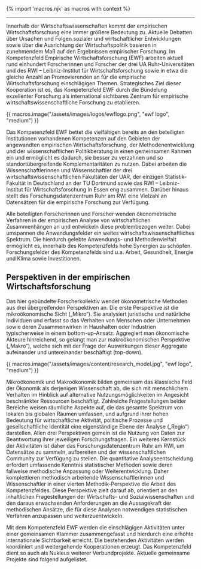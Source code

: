 {% import 'macros.njk' as macros with context %}
***
Innerhalb der Wirtschaftswissenschaften kommt der empirischen Wirtschaftsforschung eine immer größere Bedeutung zu. Aktuelle Debatten über Ursachen und Folgen sozialer und wirtschaftlicher Entwicklungen sowie über die Ausrichtung der Wirtschaftspolitik basieren in zunehmendem Maß auf den Ergebnissen empirischer Forschung. Im Kompetenzfeld Empirische Wirtschaftsforschung (EWF) arbeiten aktuell rund einhundert Forscherinnen und Forscher der drei UA Ruhr-Universitäten und des RWI – Leibniz-Institut für Wirtschaftsforschung sowie in etwa die gleiche Anzahl an Promovierenden an für die empirische Wirtschaftsforschung einschlägigen Themen. Strategisches Ziel dieser Kooperation ist es, das Kompetenzfeld EWF durch die Bündelung exzellenter Forschung als international sichtbares Zentrum für empirische wirtschaftswissenschaftliche Forschung zu etablieren.

{{ macros.image("/assets/images/logos/ewflogo.png", "ewf logo", "medium") }}

Das Kompetenzfeld EWF bettet die vielfältigen bereits an den beteiligten Institutionen vorhandenen Kompetenzen auf den Gebieten der angewandten empirischen Wirtschaftsforschung, der Methodenentwicklung und der wissenschaftlichen Politikberatung in einen gemeinsamen Rahmen ein und ermöglicht es dadurch, sie besser zu verzahnen und so standortübergreifende Komplementaritäten zu nutzen. Dabei arbeiten die Wissenschaftlerinnen und Wissenschaftler der drei wirtschaftswissenschaftlichen Fakultäten der UAR, der einzigen Statistik-Fakultät in Deutschland an der TU Dortmund sowie das RWI – Leibniz-Institut für Wirtschaftsforschung in Essen eng zusammen. Darüber hinaus stellt das Forschungsdatenzentrum Ruhr am RWI eine Vielzahl an Datensätzen für die empirische Forschung zur Verfügung.

Alle beteiligten Forscherinnen und Forscher wenden ökonometrische Verfahren in der empirischen Analyse von wirtschaftlichen Zusammenhängen an und entwickeln diese problembezogen weiter. Dabei umspannen die Anwendungsfelder ein weites wirtschaftswissenschaftliches Spektrum. Die hierdurch gelebte Anwendungs- und Methodenvielfalt ermöglicht es, innerhalb des Kompetenzfelds hohe Synergien zu schöpfen. Forschungsfelder des Kompetenzfelds sind u.a. Arbeit, Gesundheit, Energie und Klima sowie Investitionen.

## Perspektiven in der empirischen Wirtschaftsforschung
Das hier gebündelte Forscherkollektiv wendet ökonometrische Methoden aus drei übergreifenden Perspektiven an. Die erste Perspektive ist die mikroökonomische Sicht („Mikro“). Sie analysiert juristische und natürliche Individuen und erfasst so das Verhalten von Menschen oder Unternehmen sowie deren Zusammenwirken in Haushalten oder Industrien typischerweise in einem bottom-up-Ansatz. Aggregiert man ökonomische Akteure hinreichend, so gelangt man zur makroökonomischen Perspektive („Makro“), welche sich mit der Frage der Auswirkungen dieser Aggregate aufeinander und untereinander beschäftigt (top-down).

{{ macros.image("/assets/images/content/research_model.jpg", "ewf logo", "medium") }}

Mikroökonomik und Makroökonomik bilden gemeinsam das klassische Feld der Ökonomik als derjenigen Wissenschaft ab, die sich mit menschlichem Verhalten im Hinblick auf alternative Nutzungsmöglichkeiten im Angesicht beschränkter Ressourcen beschäftigt. Zahlreiche Fragestellungen beider Bereiche weisen räumliche Aspekte auf, die das gesamte Spektrum von lokalen bis globalen Räumen umfassen, und aufgrund ihrer hohen Bedeutung für wirtschaftliche Aktivität, politische Prozesse und gesellschaftliche Identität eine eigenständige Ebene der Analyse („Regio“) darstellen.
Allen drei Perspektiven gemein ist die Nutzung von Daten zur Beantwortung ihrer jeweiligen Forschungsfragen. Ein weiteres Kernstück der Aktivitäten ist daher das Forschungsdatenzentrum Ruhr am RWI, um Datensätze zu sammeln, aufbereiten und der wissenschaftlichen Community zur Verfügung zu stellen. Die quantitative Analyseentscheidung erfordert umfassende Kenntnis statistischer Methoden sowie deren fallweise methodische Anpassung oder Weiterentwicklung. Daher komplettieren methodisch arbeitende Wissenschaftlerinnen und Wissenschaftler in einer vierten Methodik-Perspektive die Arbeit des Kompetenzfeldes. Diese Perspektive zielt darauf ab, orientiert an den inhaltlichen Fragestellungen der Wirtschafts- und Sozialwissenschaften und den daraus erwachsenden Anforderungen an die Aussagekraft der methodischen Ansätze, die für diese Analysen notwendigen statistischen Verfahren anzupassen und weiterzuentwickeln.

Mit dem Kompetenzfeld EWF werden die einschlägigen Aktivitäten unter einer gemeinsamen Klammer zusammengefasst und hierdurch eine erhöhte internationale Sichtbarkeit erreicht. Die bestehenden Aktivitäten werden koordiniert und weitergehende Kooperationen erzeugt. Das Kompetenzfeld dient so auch als Nukleus weiterer Verbundprojekte. Aktuelle gemeinsame Projekte sind folgend aufgelistet.
